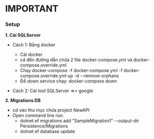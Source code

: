 # IMPORTANT

### Setup
**1. Cài SQLServer**
- Cách 1: Bằng docker
	+ Cài docker
	+ cd đến đường dẫn chứa 2 file docker-compose.yml và docker-compose.override.yml
	+ Chạy docker-compose -f docker-compose.yml -f docker-compose.override.yml up -d --remove-orphans
	+ Để down service chạy: docker-compose down

- Cách 2: Cài tool SQLServer =>> google

**2. Migrations DB**
- cd vào thư mục chứa project NewAPI
- Open command line run:  
	+ dotnet ef migrations add "SampleMigration1" --output-dir Persistence/Migrations
	+ dotnet ef database update

